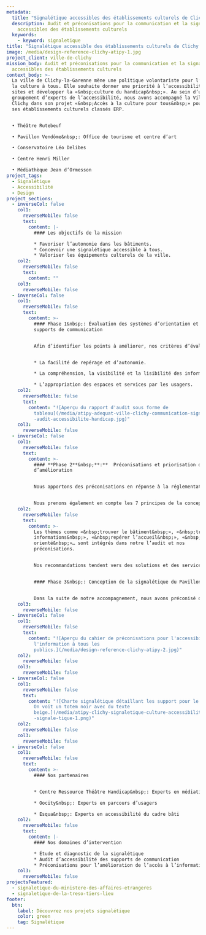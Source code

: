```yaml
---
metadata:
  title: "Signalétique accessibles des établissements culturels de Clichy "
  description: Audit et préconisations pour la communication et la signalétique
    accessibles des établissements culturels
  keywords:
    - keyword: signaletique
title: "Signalétique accessible des établissements culturels de Clichy "
image: /media/design-reference-clichy-atipy-1.jpg
project_client: ville-de-clichy
mission_body: Audit et préconisations pour la communication et la signalétique
  accessibles des établissements culturels
context_body: >-
  La ville de Clichy-la-Garenne mène une politique volontariste pour l’accès à
  la culture à tous. Elle souhaite donner une priorité à l’accessibilité de ses
  sites et développer la «&nbsp;culture du handicap&nbsp;». Au sein d’un
  groupement d’experts de l’accessibilité, nous avons accompagné la Ville de
  Clichy dans son projet «&nbsp;Accès à la culture pour tous&nbsp;» pour 5 de
  ses établissements culturels classés ERP.


  • Théâtre Rutebeuf 

  • Pavillon Vendôme&nbsp;: Office de tourisme et centre d’art

  • Conservatoire Léo Delibes

  • Centre Henri Miller

  • Médiathèque Jean d’Ormesson
project_tags:
  - Signalétique
  - Accessibilité
  - Design
project_sections:
  - inverseCol: false
    col1:
      reverseMobile: false
      text:
        content: |-
          #### Les objectifs de la mission

          * Favoriser l’autonomie dans les bâtiments.
          * Concevoir une signalétique accessible à tous.
          * Valoriser les équipements culturels de la ville.
    col2:
      reverseMobile: false
      text:
        content: ""
    col3:
      reverseMobile: false
  - inverseCol: false
    col1:
      reverseMobile: false
      text:
        content: >-
          #### Phase 1&nbsp;: Évaluation des systèmes d’orientation et des
          supports de communication


          Afin d’identifier les points à améliorer, nos critères d’évaluation sont basés sur&nbsp;:


          * La facilité de repérage et d’autonomie.

          * La compréhension, la visibilité et la lisibilité des informations.

          * L’appropriation des espaces et services par les usagers.
    col2:
      reverseMobile: false
      text:
        content: "![Aperçu du rapport d'audit sous forme de
          tableau](/media/atipy-adequat-ville-clichy-communication-signaletique\
          -audit-accessibilite-handicap.jpg)"
    col3:
      reverseMobile: false
  - inverseCol: false
    col1:
      reverseMobile: false
      text:
        content: >-
          #### **Phase 2**&nbsp;**:**  Préconisations et priorisation des points
          d’amélioration


          Nous apportons des préconisations en réponse à la réglementation mais également à la **qualité d’usage.**


          Nous prenons également en compte les 7 principes de la conception universelle incluant les besoins du plus grand nombre d’usagers. Enfin, nous avons également tenu compte des recommandations la marque Tourisme et Handicap. La marque préconise une signalétique accessible reprenant les grands principes de la loi du 11 février 2005&nbsp;: clarté, simplicité, compréhension pour tous, lisibilité.
    col2:
      reverseMobile: false
      text:
        content: >-
          Les thèmes comme «&nbsp;trouver le bâtiment&nbsp;», «&nbsp;trouver des
          informations&nbsp;», «&nbsp;repérer l’accueil&nbsp;», «&nbsp;être
          orienté&nbsp;»… sont intégrés dans notre l’audit et nos
          préconisations. 


          Nos recommandations tendent vers des solutions et des services de qualité et de confort d’usage à destination des publics à besoins spécifiques, équivalentes à celles qui sont aujourd’hui proposées à tous les publics.


          #### P﻿hase 3&nbsp;: Conception de la signalétique du Pavillon Vendôme


          D﻿ans la suite de notre accompagnement, nous avons préconisé des supports de signalétique accessibles pour le Pavillon Vendôme. Bâtiment classé, il abrite un restaurant et des espaces d'expositions.
    col3:
      reverseMobile: false
  - inverseCol: false
    col1:
      reverseMobile: false
      text:
        content: "![Aperçu du cahier de préconisations pour l'accessibilité de
          l'information à tous les
          publics.](/media/design-reference-clichy-atipy-2.jpg)"
    col2:
      reverseMobile: false
    col3:
      reverseMobile: false
  - inverseCol: false
    col1:
      reverseMobile: false
      text:
        content: "![Charte signalétique détaillant les support pour le Pavillon Vendome.
          On voit un totem noir avec du texte
          beige.](/media/atipy-clichy-signaletique-culture-accessibilite-charte\
          -signale-tique-1.png)"
    col2:
      reverseMobile: false
    col3:
      reverseMobile: false
  - inverseCol: false
    col1:
      reverseMobile: false
      text:
        content: >-
          #### Nos partenaires


          * Centre Ressource Théâtre Handicap&nbsp;: Experts en médiation culturelle accessible

          * Oocity&nbsp;: Experts en parcours d’usagers

          * Esqua&nbsp;: Experts en accessibilité du cadre bâti
    col2:
      reverseMobile: false
      text:
        content: |-
          #### Nos domaines d’intervention

          * Étude et diagnostic de la signalétique
          * Audit d’accessibilité des supports de communication
          * Préconisations pour l’amélioration de l’accès à l’information
    col3:
      reverseMobile: false
projectsFeatured:
  - signaletique-du-ministere-des-affaires-etrangeres
  - signaletique-de-la-treso-tiers-lieu
footer:
  btn:
    label: Découvrez nos projets signalétique
    color: green
    tag: Signalétique
---
```

